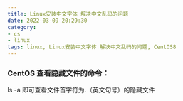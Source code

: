 ```yaml
---
title: Linux安装中文字体 解决中文乱码的问题
date: 2022-03-09 20:29:30
category:
- cs
- linux
tags: linux, Linux安装中文字体 解决中文乱码的问题, CentOS8
---
```


### CentOS 查看隐藏文件的命令：

ls -a 即可查看文件首字符为.（英文句号）的隐藏文件